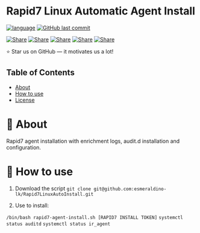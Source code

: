<img src="https://it-b.co.uk/wp-content/uploads/2022/11/rapid7_logo.png" alt=""/>

# Rapid7 Linux Automatic Agent Install
[![language](https://img.shields.io/badge/language-bash-239120)](https://learn.microsoft.com/ru-ru/dotnet/csharp/tour-of-csharp/overview)
[![GitHub last commit](https://img.shields.io/github/last-commit/esmeraldino-lk/Rapid7LinuxAutoInstall)](#)

[![Share](https://img.shields.io/badge/share-000000?logo=x&logoColor=white)](https://x.com/intent/tweet?text=Check%20out%20this%20project%20on%20GitHub:%20https://github.com/esmeraldino-lk/Rapid7LinuxAutoInstall)
[![Share](https://img.shields.io/badge/share-1877F2?logo=facebook&logoColor=white)](https://www.facebook.com/sharer/sharer.php?u=https://github.com/esmeraldino-lk/Rapid7LinuxAutoInstall)
[![Share](https://img.shields.io/badge/share-0A66C2?logo=linkedin&logoColor=white)](https://www.linkedin.com/sharing/share-offsite/?url=https://github.com/esmeraldino-lk/Rapid7LinuxAutoInstall)
[![Share](https://img.shields.io/badge/share-FF4500?logo=reddit&logoColor=white)](https://www.reddit.com/submit?title=Check%20out%20this%20project%20on%20GitHub:%20https://github.com/esmeraldino-lk/Rapid7LinuxAutoInstall)
[![Share](https://img.shields.io/badge/share-0088CC?logo=telegram&logoColor=white)](https://t.me/share/url?url=https://github.com/esmeraldino-lk/Rapid7LinuxAutoInstall&text=Check%20out%20this%20project%20on%20GitHub)


⭐ Star us on GitHub — it motivates us a lot!

## Table of Contents
- [About](#-about)
- [How to use](#-How-to-use)
- [License](#-license)

# 🚀 About

Rapid7 agent installation with enrichment logs, audit.d installation and configuration.

# 📝 How to use

1. Download the script
`git clone git@github.com:esmeraldino-lk/Rapid7LinuxAutoInstall.git`

3. Use to install:
   
`/bin/bash rapid7-agent-install.sh [RAPID7 INSTALL TOKEN]`
`systemctl status auditd`
`systemctl status ir_agent`
